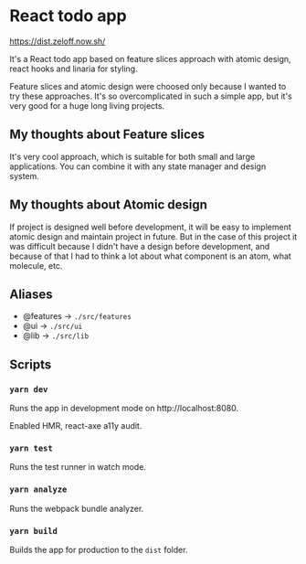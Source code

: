 # React todo app

https://dist.zeloff.now.sh/

It's a React todo app based on feature slices approach with atomic design, react hooks and linaria for styling.

Feature slices and atomic design were choosed only because I wanted to try these approaches. It's so overcomplicated in such a simple app, but it's very good for a huge long living projects.

## My thoughts about Feature slices

It's very cool approach, which is suitable for both small and large applications. You can combine it with any state manager and design system.

## My thoughts about Atomic design

If project is designed well before development, it will be easy to implement atomic design and maintain project in future.
But in the case of this project it was difficult because I didn't have a design before development, and because of that I had to think a lot about what component is an atom, what molecule, etc.

## Aliases

- @features -> `./src/features`
- @ui -> `./src/ui`
- @lib -> `./src/lib`

## Scripts

### `yarn dev`

Runs the app in development mode on http://localhost:8080.

Enabled HMR, react-axe a11y audit.

### `yarn test`

Runs the test runner in watch mode.

### `yarn analyze`

Runs the webpack bundle analyzer.

### `yarn build`

Builds the app for production to the `dist` folder.
